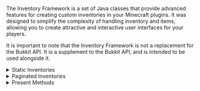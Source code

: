 ###
<p>The Inventory Framework is a set of Java classes that provide advanced features for creating custom inventories in your Minecraft plugins. It was designed to simplify the complexity of handling inventory and items, allowing you to create attractive and interactive user interfaces for your players.</p>

<p>It is important to note that the Inventory Framework is not a replacement for the Bukkit API. It is a supplement to the Bukkit API, and is intended to be used alongside it.</p>

<details>
<summary>Static Inventories</summary>

```java
public class YourClass extends Inventory {

    public InventoryModel() {
        super("Title", 5 /* Rows */);

        moveItems(false); // Prevents items from being moved
    }

    @Override
    public void handle(Player human) {
        clear(); // Clears all inventory items

        add(3 /* Row */, 
            5 /* Column */, 
            new ItemHelper(Material.DIAMOND)
                .name("Hello World!")
                .lore(
                        "This is a test",
                        "of the lore"
                ).click(event -> human.sendMessage("Clicked!")));

        open(human); // Opens the inventory for the player
    }
}
```
</details>

<details>
<summary>Paginated Inventories</summary>

```java
public class InventoryModel extends Inventory {

    private final List<ItemHelper> itemHelperList;

    public InventoryModel() {
        super("Title", 5 /* Rows */);

        itemHelperList = Arrays.asList(
                new ItemHelper(Material.DIAMOND),
                new ItemHelper(Material.GOLDEN_APPLE),
                new ItemHelper(Material.GHAST_TEAR),
                new ItemHelper(Material.SAND),
                new ItemHelper(Material.DARK_OAK_FENCE_GATE),
                new ItemHelper(Material.ANVIL),
                new ItemHelper(Material.FEATHER),
                new ItemHelper(Material.GOLD_AXE),
                new ItemHelper(Material.SAPLING),
                new ItemHelper(Material.PAINTING),
                new ItemHelper(Material.BOOK),
                new ItemHelper(Material.BOOKSHELF),
                new ItemHelper(Material.BOW),
                new ItemHelper(Material.BOWL),
                new ItemHelper(Material.BREAD),
                new ItemHelper(Material.BED),
                new ItemHelper(Material.BRICK),
                new ItemHelper(Material.STONE_AXE),
                new ItemHelper(Material.BRICK_STAIRS),
                new ItemHelper(Material.STONE_BUTTON),
                new ItemHelper(Material.DIAMOND_AXE),
                new ItemHelper(Material.DROPPER),
                new ItemHelper(Material.BLAZE_ROD),
                new ItemHelper(Material.COMPASS)
        );

        moveItems(false); // Prevents items from being moved

        /*
         * X = Border
         * O = Items
         * < = Previous Page
         * > = Next Page
         */
        updateLayout(
                "XXXXXXXXX",
                "XOOOOOOOX",
                "XOOOOOOOX",
                "XOOOOOOOX",
                "<XXXXXXX>"
        );
    }

    @Override
    public void handle(Player human) {
        clear(); // Clears all inventory items

        updateSource(itemHelperList); // Update the source with the new items

        open(human); // Opens the inventory for the player
    }
}
```
</details>

<details>
<summary>Present Methods</summary>

<ul>
    <li><code>open(Player human)</code>: Opens the player's inventory;</li>
    <li><code>updateLayout(String... layout)</code>: Updates the inventory layout with a new custom layout;</li>
    <li><code>updateSource(List<'ItemHelper'> source)</code>: Updates the list of flexible inventory items;</li>
    <li><code>moveItems(boolean val)</code>: Defines whether or not items should be moved to the same slot when updating inventory;</li>
    <li><code>play(Player human, SoundType sound)</code>: Plays a sound imported from the library;</li>
    <li><code>add(int row, int column, ItemHelper item)</code>: Adds a static item to the inventory at a specific position;</li>
    <li><code>add(ItemHelper item)</code>: Adds a flex item to the inventory;</li>
    <li><code>remove(ItemHelper item)</code>: Removes an item from inventory based on its instance;</li>
    <li><code>clear()</code>: Removes all items from inventory;</li>
</ul>
</details>